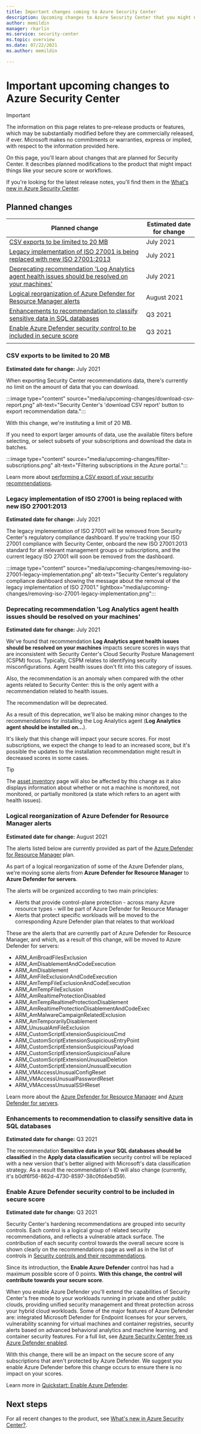 ```yaml
---
title: Important changes coming to Azure Security Center
description: Upcoming changes to Azure Security Center that you might need to be aware of and for which you might need to plan 
author: memildin
manager: rkarlin
ms.service: security-center
ms.topic: overview
ms.date: 07/22/2021
ms.author: memildin

---
```


# Important upcoming changes to Azure Security Center

> [!IMPORTANT]
> The information on this page relates to pre-release products or features, which may be substantially modified before they are commercially released, if ever. Microsoft makes no commitments or warranties, express or implied, with respect to the information provided here.

On this page, you'll learn about changes that are planned for Security Center. It describes planned modifications to the product that might impact things like your secure score or workflows.

If you're looking for the latest release notes, you'll find them in the [What's new in Azure Security Center](release-notes.md).


## Planned changes

| Planned change                                                                                                                                                                                          | Estimated date for change |
|---------------------------------------------------------------------------------------------------------------------------------------------------------------------------------------------------------|---------------------------|
| [CSV exports to be limited to 20 MB](#csv-exports-to-be-limited-to-20-mb)                                                                                                                               | July 2021                 |
| [Legacy implementation of ISO 27001 is being replaced with new ISO 27001:2013](#legacy-implementation-of-iso-27001-is-being-replaced-with-new-iso-270012013)                                            | July 2021                 |
| [Deprecating recommendation 'Log Analytics agent health issues should be resolved on your machines'](#deprecating-recommendation-log-analytics-agent-health-issues-should-be-resolved-on-your-machines) | July 2021                 |
| [Logical reorganization of Azure Defender for Resource Manager alerts](#logical-reorganization-of-azure-defender-for-resource-manager-alerts)                                                           | August 2021               |
| [Enhancements to recommendation to classify sensitive data in SQL databases](#enhancements-to-recommendation-to-classify-sensitive-data-in-sql-databases)                                               | Q3 2021                   |
| [Enable Azure Defender security control to be included in secure score](#enable-azure-defender-security-control-to-be-included-in-secure-score)                                                         | Q3 2021                   |
|                                                                                                                                                                                                         |                           |


### CSV exports to be limited to 20 MB

**Estimated date for change:** July 2021

When exporting Security Center recommendations data, there's currently no limit on the amount of data that you can download.

:::image type="content" source="media/upcoming-changes/download-csv-report.png" alt-text="Security Center's 'download CSV report' button to export recommendation data.":::

With this change, we're instituting a limit of 20 MB.

If you need to export larger amounts of data, use the available filters before selecting, or select subsets of your subscriptions and download the data in batches.

:::image type="content" source="media/upcoming-changes/filter-subscriptions.png" alt-text="Filtering subscriptions in the Azure portal.":::

Learn more about [performing a CSV export of your security recommendations](continuous-export.md#manual-one-time-export-of-alerts-and-recommendations).

### Legacy implementation of ISO 27001 is being replaced with new ISO 27001:2013

**Estimated date for change:** July 2021

The legacy implementation of ISO 27001 will be removed from Security Center's regulatory compliance dashboard. If you're tracking your ISO 27001 compliance with Security Center, onboard the new ISO 27001:2013 standard for all relevant management groups or subscriptions, and the current legacy ISO 27001 will soon be removed from the dashboard.

:::image type="content" source="media/upcoming-changes/removing-iso-27001-legacy-implementation.png" alt-text="Security Center's regulatory compliance dashboard showing the message about the removal of the legacy implementation of ISO 27001." lightbox="media/upcoming-changes/removing-iso-27001-legacy-implementation.png":::

### Deprecating recommendation 'Log Analytics agent health issues should be resolved on your machines'

**Estimated date for change:** July 2021

We've found that recommendation **Log Analytics agent health issues should be resolved on your machines** impacts secure scores in ways that are inconsistent with Security Center's Cloud Security Posture Management (CSPM) focus. Typically, CSPM relates to identifying security misconfigurations. Agent health issues don't fit into this category of issues.

Also, the recommendation is an anomaly when compared with the other agents related to Security Center: this is the only agent with a recommendation related to health issues.

The recommendation will be deprecated.

As a result of this deprecation, we'll also be making minor changes to the recommendations for installing the Log Analytics agent (**Log Analytics agent should be installed on...**).

It's likely that this change will impact your secure scores. For most subscriptions, we expect the change to lead to an increased score, but it's possible the updates to the installation recommendation might result in decreased scores in some cases.

> [!TIP]
> The [asset inventory](asset-inventory.md) page will also be affected by this change as it also displays information about whether or not a machine is monitored, not monitored, or partially monitored (a state which refers to an agent with health issues). 


### Logical reorganization of Azure Defender for Resource Manager alerts

**Estimated date for change:** August 2021

The alerts listed below are currently provided as part of the [Azure Defender for Resource Manager](defender-for-resource-manager-introduction.md) plan.

As part of a logical reorganization of some of the Azure Defender plans, we're moving some alerts from **Azure Defender for Resource Manager** to **Azure Defender for servers**.

The alerts will be organized according to two main principles:

- Alerts that provide control-plane protection - across many Azure resource types - will be part of Azure Defender for Resource Manager
- Alerts that protect specific workloads will be moved to the corresponding Azure Defender plan that relates to that workload

These are the alerts that are currently part of Azure Defender for Resource Manager, and which, as a result of this change, will be moved to Azure Defender for servers:

- ARM_AmBroadFilesExclusion
- ARM_AmDisablementAndCodeExecution
- ARM_AmDisablement
- ARM_AmFileExclusionAndCodeExecution
- ARM_AmTempFileExclusionAndCodeExecution
- ARM_AmTempFileExclusion
- ARM_AmRealtimeProtectionDisabled
- ARM_AmTempRealtimeProtectionDisablement
- ARM_AmRealtimeProtectionDisablementAndCodeExec
- ARM_AmMalwareCampaignRelatedExclusion
- ARM_AmTemporarilyDisablement
- ARM_UnusualAmFileExclusion
- ARM_CustomScriptExtensionSuspiciousCmd
- ARM_CustomScriptExtensionSuspiciousEntryPoint
- ARM_CustomScriptExtensionSuspiciousPayload
- ARM_CustomScriptExtensionSuspiciousFailure
- ARM_CustomScriptExtensionUnusualDeletion
- ARM_CustomScriptExtensionUnusualExecution
- ARM_VMAccessUnusualConfigReset
- ARM_VMAccessUnusualPasswordReset
- ARM_VMAccessUnusualSSHReset

Learn more about the [Azure Defender for Resource Manager](defender-for-resource-manager-introduction.md) and [Azure Defender for servers](defender-for-servers-introduction.md).


### Enhancements to recommendation to classify sensitive data in SQL databases

**Estimated date for change:** Q3 2021

The recommendation **Sensitive data in your SQL databases should be classified** in the **Apply data classification** security control will be replaced with a new version that's better aligned with Microsoft's data classification strategy. As a result the recommendation's ID will also change (currently, it's b0df6f56-862d-4730-8597-38c0fd4ebd59).

### Enable Azure Defender security control to be included in secure score

**Estimated date for change:** Q3 2021

Security Center's hardening recommendations are grouped into security controls. Each control is a logical group of related security recommendations, and reflects a vulnerable attack surface. The contribution of each security control towards the overall secure score is shown clearly on the recommendations page as well as in the list of controls in [Security controls and their recommendations](secure-score-security-controls.md#security-controls-and-their-recommendations).

Since its introduction, the **Enable Azure Defender** control has had a maximum possible score of 0 points. **With this change, the control will contribute towards your secure score**.

When you enable Azure Defender you'll extend the capabilities of Security Center's free mode to your workloads running in private and other public clouds, providing unified security management and threat protection across your hybrid cloud workloads. Some of the major features of Azure Defender are: integrated Microsoft Defender for Endpoint licenses for your servers, vulnerability scanning for virtual machines and container registries, security alerts based on advanced behavioral analytics and machine learning, and container security features. For a full list, see [Azure Security Center free vs Azure Defender enabled](security-center-pricing.md).

With this change, there will be an impact on the secure score of any subscriptions that aren't protected by Azure Defender. We suggest you enable Azure Defender before this change occurs to ensure there is no impact on your scores. 

Learn more in [Quickstart: Enable Azure Defender](enable-azure-defender.md).


## Next steps

For all recent changes to the product, see [What's new in Azure Security Center?](release-notes.md).